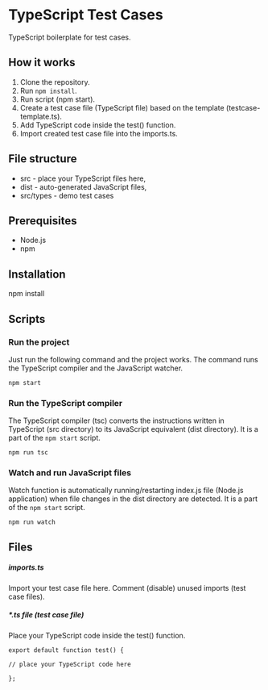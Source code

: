 # TypeScript Test Cases
TypeScript boilerplate for test cases.

## How it works

1. Clone the repository.
2. Run ```npm install```.
3. Run script (npm start).
4. Create a test case file (TypeScript file) based on the template (testcase-template.ts).
5. Add TypeScript code inside the test() function.
6. Import created test case file into the imports.ts.

## File structure
- src - place your TypeScript files here,
- dist - auto-generated JavaScript files,
- src/types - demo test cases

## Prerequisites
- Node.js
- npm

## Installation
npm install

## Scripts

### Run the project 

Just run the following command and the project works. The command runs the TypeScript compiler and the JavaScript watcher.

```npm start```

### Run the TypeScript compiler
The TypeScript compiler (tsc) converts the instructions written in TypeScript (src directory) to its JavaScript equivalent (dist directory). It is a part of the ```npm start``` script.

```npm run tsc```

### Watch and run JavaScript files
Watch function is automatically running/restarting index.js file (Node.js application) when file changes in the dist directory are detected. It is a part of the ```npm start``` script.

```npm run watch```

## Files

##### imports.ts

Import your test case file here. 
Comment (disable) unused imports (test case files).

##### *.ts file (test case file)

Place your TypeScript code inside the test() function.
```
export default function test() {

// place your TypeScript code here

};
```